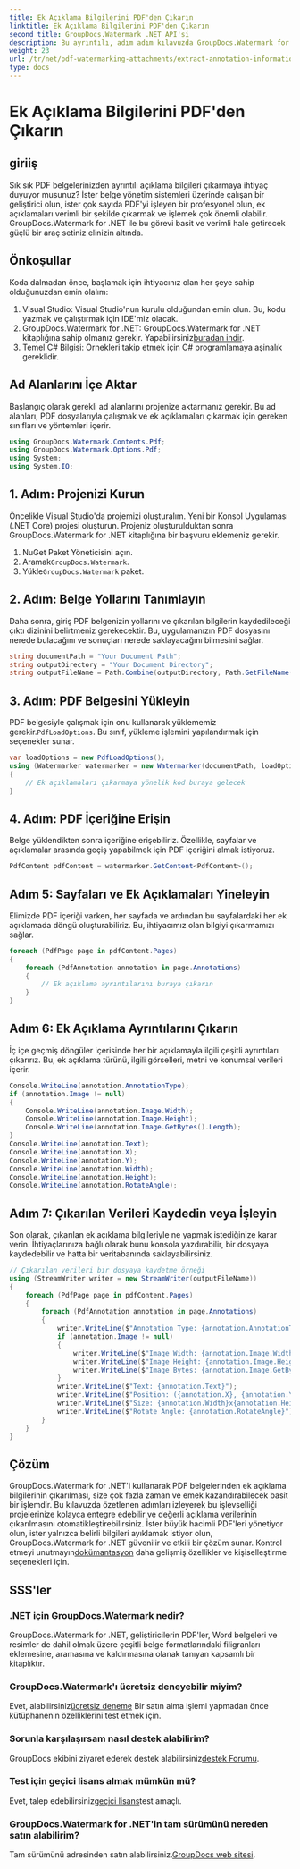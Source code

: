 ```yaml
---
title: Ek Açıklama Bilgilerini PDF'den Çıkarın
linktitle: Ek Açıklama Bilgilerini PDF'den Çıkarın
second_title: GroupDocs.Watermark .NET API'si
description: Bu ayrıntılı, adım adım kılavuzda GroupDocs.Watermark for .NET'i kullanarak PDF belgelerinden ek açıklama bilgilerini nasıl çıkaracağınızı öğrenin.
weight: 23
url: /tr/net/pdf-watermarking-attachments/extract-annotation-information-pdf/
type: docs
---
```

# Ek Açıklama Bilgilerini PDF'den Çıkarın

## giriiş
Sık sık PDF belgelerinizden ayrıntılı açıklama bilgileri çıkarmaya ihtiyaç duyuyor musunuz? İster belge yönetim sistemleri üzerinde çalışan bir geliştirici olun, ister çok sayıda PDF'yi işleyen bir profesyonel olun, ek açıklamaları verimli bir şekilde çıkarmak ve işlemek çok önemli olabilir. GroupDocs.Watermark for .NET ile bu görevi basit ve verimli hale getirecek güçlü bir araç setiniz elinizin altında.
## Önkoşullar
Koda dalmadan önce, başlamak için ihtiyacınız olan her şeye sahip olduğunuzdan emin olalım:
1. Visual Studio: Visual Studio'nun kurulu olduğundan emin olun. Bu, kodu yazmak ve çalıştırmak için IDE'miz olacak.
2.  GroupDocs.Watermark for .NET: GroupDocs.Watermark for .NET kitaplığına sahip olmanız gerekir. Yapabilirsiniz[buradan indir](https://releases.groupdocs.com/Watermark/net/).
3. Temel C# Bilgisi: Örnekleri takip etmek için C# programlamaya aşinalık gereklidir.
## Ad Alanlarını İçe Aktar
Başlangıç olarak gerekli ad alanlarını projenize aktarmanız gerekir. Bu ad alanları, PDF dosyalarıyla çalışmak ve ek açıklamaları çıkarmak için gereken sınıfları ve yöntemleri içerir.
```csharp
using GroupDocs.Watermark.Contents.Pdf;
using GroupDocs.Watermark.Options.Pdf;
using System;
using System.IO;
```
## 1. Adım: Projenizi Kurun
Öncelikle Visual Studio'da projemizi oluşturalım. Yeni bir Konsol Uygulaması (.NET Core) projesi oluşturun. Projeniz oluşturulduktan sonra GroupDocs.Watermark for .NET kitaplığına bir başvuru eklemeniz gerekir.
1. NuGet Paket Yöneticisini açın.
2.  Aramak`GroupDocs.Watermark`.
3.  Yükle`GroupDocs.Watermark` paket.
## 2. Adım: Belge Yollarını Tanımlayın
Daha sonra, giriş PDF belgenizin yollarını ve çıkarılan bilgilerin kaydedileceği çıktı dizinini belirtmeniz gerekecektir. Bu, uygulamanızın PDF dosyasını nerede bulacağını ve sonuçları nerede saklayacağını bilmesini sağlar.
```csharp
string documentPath = "Your Document Path";
string outputDirectory = "Your Document Directory";
string outputFileName = Path.Combine(outputDirectory, Path.GetFileName(documentPath));
```
## 3. Adım: PDF Belgesini Yükleyin
 PDF belgesiyle çalışmak için onu kullanarak yüklememiz gerekir.`PdfLoadOptions`. Bu sınıf, yükleme işlemini yapılandırmak için seçenekler sunar.
```csharp
var loadOptions = new PdfLoadOptions();
using (Watermarker watermarker = new Watermarker(documentPath, loadOptions))
{
    // Ek açıklamaları çıkarmaya yönelik kod buraya gelecek
}
```
## 4. Adım: PDF İçeriğine Erişin
Belge yüklendikten sonra içeriğine erişebiliriz. Özellikle, sayfalar ve açıklamalar arasında geçiş yapabilmek için PDF içeriğini almak istiyoruz.
```csharp
PdfContent pdfContent = watermarker.GetContent<PdfContent>();
```
## Adım 5: Sayfaları ve Ek Açıklamaları Yineleyin
Elimizde PDF içeriği varken, her sayfada ve ardından bu sayfalardaki her ek açıklamada döngü oluşturabiliriz. Bu, ihtiyacımız olan bilgiyi çıkarmamızı sağlar.
```csharp
foreach (PdfPage page in pdfContent.Pages)
{
    foreach (PdfAnnotation annotation in page.Annotations)
    {
        // Ek açıklama ayrıntılarını buraya çıkarın
    }
}
```
## Adım 6: Ek Açıklama Ayrıntılarını Çıkarın
İç içe geçmiş döngüler içerisinde her bir açıklamayla ilgili çeşitli ayrıntıları çıkarırız. Bu, ek açıklama türünü, ilgili görselleri, metni ve konumsal verileri içerir.
```csharp
Console.WriteLine(annotation.AnnotationType);
if (annotation.Image != null)
{
    Console.WriteLine(annotation.Image.Width);
    Console.WriteLine(annotation.Image.Height);
    Console.WriteLine(annotation.Image.GetBytes().Length);
}
Console.WriteLine(annotation.Text);
Console.WriteLine(annotation.X);
Console.WriteLine(annotation.Y);
Console.WriteLine(annotation.Width);
Console.WriteLine(annotation.Height);
Console.WriteLine(annotation.RotateAngle);
```
## Adım 7: Çıkarılan Verileri Kaydedin veya İşleyin
Son olarak, çıkarılan ek açıklama bilgileriyle ne yapmak istediğinize karar verin. İhtiyaçlarınıza bağlı olarak bunu konsola yazdırabilir, bir dosyaya kaydedebilir ve hatta bir veritabanında saklayabilirsiniz.
```csharp
// Çıkarılan verileri bir dosyaya kaydetme örneği
using (StreamWriter writer = new StreamWriter(outputFileName))
{
    foreach (PdfPage page in pdfContent.Pages)
    {
        foreach (PdfAnnotation annotation in page.Annotations)
        {
            writer.WriteLine($"Annotation Type: {annotation.AnnotationType}");
            if (annotation.Image != null)
            {
                writer.WriteLine($"Image Width: {annotation.Image.Width}");
                writer.WriteLine($"Image Height: {annotation.Image.Height}");
                writer.WriteLine($"Image Bytes: {annotation.Image.GetBytes().Length}");
            }
            writer.WriteLine($"Text: {annotation.Text}");
            writer.WriteLine($"Position: ({annotation.X}, {annotation.Y})");
            writer.WriteLine($"Size: {annotation.Width}x{annotation.Height}");
            writer.WriteLine($"Rotate Angle: {annotation.RotateAngle}");
        }
    }
}
```
## Çözüm
GroupDocs.Watermark for .NET'i kullanarak PDF belgelerinden ek açıklama bilgilerinin çıkarılması, size çok fazla zaman ve emek kazandırabilecek basit bir işlemdir. Bu kılavuzda özetlenen adımları izleyerek bu işlevselliği projelerinize kolayca entegre edebilir ve değerli açıklama verilerinin çıkarılmasını otomatikleştirebilirsiniz.
 İster büyük hacimli PDF'leri yönetiyor olun, ister yalnızca belirli bilgileri ayıklamak istiyor olun, GroupDocs.Watermark for .NET güvenilir ve etkili bir çözüm sunar. Kontrol etmeyi unutmayın[dokümantasyon](https://tutorials.groupdocs.com/Watermark/net/) daha gelişmiş özellikler ve kişiselleştirme seçenekleri için.
## SSS'ler
### .NET için GroupDocs.Watermark nedir?
GroupDocs.Watermark for .NET, geliştiricilerin PDF'ler, Word belgeleri ve resimler de dahil olmak üzere çeşitli belge formatlarındaki filigranları eklemesine, aramasına ve kaldırmasına olanak tanıyan kapsamlı bir kitaplıktır.
### GroupDocs.Watermark'ı ücretsiz deneyebilir miyim?
 Evet, alabilirsiniz[ücretsiz deneme](https://releases.groupdocs.com/) Bir satın alma işlemi yapmadan önce kütüphanenin özelliklerini test etmek için.
### Sorunla karşılaşırsam nasıl destek alabilirim?
 GroupDocs ekibini ziyaret ederek destek alabilirsiniz[destek Forumu](https://forum.groupdocs.com/c/watermark/19).
### Test için geçici lisans almak mümkün mü?
 Evet, talep edebilirsiniz[geçici lisans](https://purchase.groupdocs.com/temporary-license/)test amaçlı.
### GroupDocs.Watermark for .NET'in tam sürümünü nereden satın alabilirim?
 Tam sürümünü adresinden satın alabilirsiniz.[GroupDocs web sitesi](https://purchase.groupdocs.com/buy).